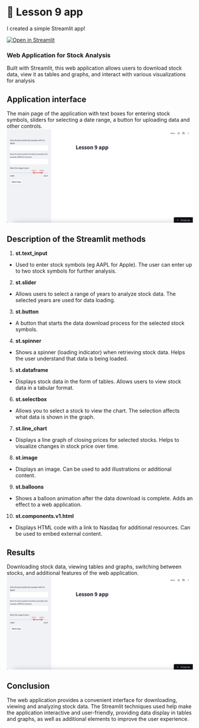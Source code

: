 # 🎈 Lesson 9 app

I created a simple Streamlit app!

[![Open in Streamlit](https://static.streamlit.io/badges/streamlit_badge_black_white.svg)](https://da-26-06-24-9-app.streamlit.app/)

### Web Application for Stock Analysis
Built with Streamlit, this web application allows users to download stock data, view it as tables and graphs, and interact with various visualizations for analysis

## Application interface
The main page of the application with text boxes for entering stock symbols, sliders for selecting a date range, a button for uploading data and other controls.
![Screenshot](img/Знімок%20екрана%202024-08-04%20о%2018.35.14.png)

## Description of the Streamlit methods
1. **st.text_input**
  - Used to enter stock symbols (eg AAPL for Apple). The user can enter up to two stock symbols for further analysis.

2. **st.slider**
 - Allows users to select a range of years to analyze stock data. The selected years are used for data loading.

3. **st.button**
 - A button that starts the data download process for the selected stock symbols.

4. **st.spinner**
 - Shows a spinner (loading indicator) when retrieving stock data. Helps the user understand that data is being loaded.

5. **st.dataframe**
 - Displays stock data in the form of tables. Allows users to view stock data in a tabular format.

6. **st.selectbox**
  - Allows you to select a stock to view the chart. The selection affects what data is shown in the graph.

7. **st.line_chart**
 - Displays a line graph of closing prices for selected stocks. Helps to visualize changes in stock price over time.

8. **st.image**
 - Displays an image. Can be used to add illustrations or additional content.

9. **st.balloons**
- Shows a balloon animation after the data download is complete. Adds an effect to a web application.

10. **st.components.v1.html**
 - Displays HTML code with a link to Nasdaq for additional resources. Can be used to embed external content.

## Results
Downloading stock data, viewing tables and graphs, switching between stocks, and additional features of the web application.
![Screenshot](img/Знімок%20екрана%202024-08-04%20о%2018.35.14.png)

## Conclusion
The web application provides a convenient interface for downloading, viewing and analyzing stock data. The Streamlit techniques used help make the application interactive and user-friendly, providing data display in tables and graphs, as well as additional elements to improve the user experience.
